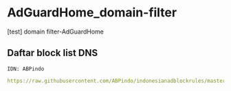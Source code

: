 # AdGuardHome_domain-filter
[test] domain filter-AdGuardHome
## Daftar block list DNS

`IDN: ABPindo`
```yaml
https://raw.githubusercontent.com/ABPindo/indonesianadblockrules/master/subscriptions/abpindo.txt
```

